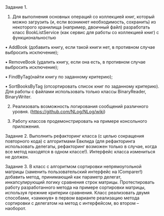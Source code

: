 Задание 1.


1.	Для выполнения основных операций со коллекцией книг, который можно загрузить (и, если возникнет необходимость, сохранить) из некоторого хранилища (например, двоичный файл) разработать класс BookListService (как сервис для работы со коллекцией книг) с функциональностью 

•	AddBook (добавить книгу, если такой книги нет, в противном случае выбросить исключение);

•	RemoveBook (удалить книгу, если она есть, в противном случае выбросить исключение);

•	FindByTag(найти книгу по заданному критерию);

•	SortBooksByTag (отсортировать список книг по заданному критерию).
Для работы с файлами использовать только классы BinaryReader, BinaryWriter.

2.	Реализовать возможность логирования сообщений различного уровня. (https://github.com/NLog/NLog/wiki)

3.	Работу классов продемонстрировать на примере консольного приложения.


Задание 2.
Выполнить рефакторинг класса (с целью сокращения повторного кода) с алгоритмами Евклида (для рефакторинга использовать делегаты, рефакторинг возможен только в случае, когда все метод находятся в одном классе!). Интерфейс класса измениться не должен.


Задание 3. 
В класс с алгоритмом сортировки непрямоугольной матрицы (заменить пользовательский интерфейс на IComparer!) добавить метод, принимающий как параметр делегат, инкапсулирующий логику сравнения строк матрицы. Протестировать работу разработанного метода на примере сортировки матрицы, используя прежние критерии сравнения.
Класс реализовать двумя способами, «замкнув» в первом варианте реализацию метода сортировки с делегатом на метод с интерфейсом, во втором – наоборот.
